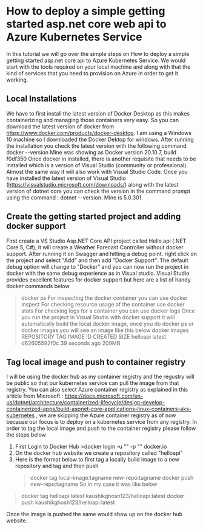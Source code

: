 # How to deploy a simple getting started asp.net core web api to Azure Kubernetes Service
In this tutorial we will go over the simple steps on How to deploy a simple getting started asp.net core api to Azure Kubernetes Service. We would start with the tools required on your local machine and along with that the kind of services that you need to provision on Azure in order to get it working.
## Local Installations
We have to first install the latest version of Docker Desktop as this makes containerizing and managing those containers very easy. So you can download the latest version of docker from https://www.docker.com/products/docker-desktop. I am using a Windows 10 machine so I downloaded the Docker Dektop for windows. After running the installation you check the latest version with the following command
docker --version
Mine was showing as Docker version 20.10.7, build f0df350
Once docker in installed, there is another requisite that needs to be installed which is a version of Visual Studio (community or professional). Almost the same way it will also work with Visual Studio Code. Once you have installed the latest version of Visual Studio (https://visualstudio.microsoft.com/downloads/) along with the latest version of dotnet core you can check the version in the command prompt using the command : dotnet --version. Mine is 5.0.301.
## Create the getting started project and adding docker support
First create a VS Studio Asp.NET Core API project called Hello.api (.NET Core 5, C#), it will create a Weather Forecast Controller without docker support. After running it on Swagger and hitting a debug point. right click on the project and select "Add" and then add "Docker Support". The default debug option will change to "Docker" and you can now run the project in docker with the same debug experience as in Visual studio. Visual Studio provides excellent features for docker support but here are a list of handy docker commands below
> docker ps
For inspecting the docker container you can use
> docker inspect <id of container>
For checking resource usage of the container use
> docker stats <id of the container>
For checking logs for a container you can use
> docker logs <id of the container>
Once you run the project in Visual Studio with docker support it will automatically build the local docker image, once you do docker ps or docker images you will see an image like this below
>docker images
REPOSITORY                        TAG       IMAGE ID       CREATED          SIZE
helloapi                          latest    d62605592f0c   39 seconds ago   209MB 
## Tag local image and push to container registry
I will be using the docker hub as my container registry and the regustry will be public so that our kubernetes service can pull the image from that registry. You can also select Azure container registry as explained in this article from Microsoft : https://docs.microsoft.com/en-us/dotnet/architecture/containerized-lifecycle/design-develop-containerized-apps/build-aspnet-core-applications-linux-containers-aks-kubernetes , we are skipping the Azure container registry as of now because our focus is to deploy on a kubernetes service from any registry. In order to tag the local image and push to the container registry please follow the steps below
  1. First Login to Docker Hub >docker login -u "<dockerHubUser>" -p "<dockerHubPassword>" docker.io
  2. On the docker hub website we create a repository called "helloapi"
  3. Here is the format below to first tag a locally build image to a new repository and tag and then push
     > docker tag local-image:tagname new-repo:tagname
     > docker push new-repo:tagname
  So in my case it was like below
  >docker tag helloapi:latest kaushikghosh123/helloapi:latest
  >docker push kaushikghosh123/helloapi:latest
  
Once the image is pushed the same would show up on the docker hub website.
